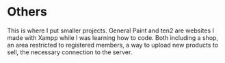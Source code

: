 # Others

This is where I put smaller projects.
General Paint and ten2 are websites I made with Xampp while I was learning how to code.
Both including a shop, an area restricted to registered members, a way to upload new products to sell, the necessary connection to the server.

